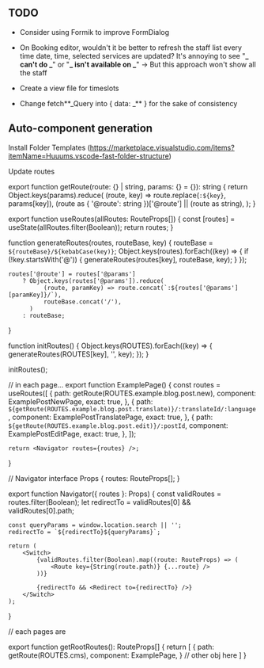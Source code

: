 ## TODO

- Consider using Formik to improve FormDialog
- On Booking editor, wouldn't it be better to refresh the staff list every time
  date, time, selected services are updated?
  It's annoying to see "**_ can't do _**" or "**_ isn't available on _**"
  -> But this approach won't show all the staff

- Create a view file for timeslots

- Change fetch**_Query into { data: _** } for the sake of consistency

## Auto-component generation

Install Folder Templates (https://marketplace.visualstudio.com/items?itemName=Huuums.vscode-fast-folder-structure)

Update routes

export function getRoute(route: {} | string, params: {} = {}): string {
return Object.keys(params).reduce(
(route, key) => route.replace(`:${key}`, params[key]),
(route as { '@route': string })['@route'] || (route as string),
);
}

export function useRoutes(allRoutes: RouteProps[]) {
const [routes] = useState(allRoutes.filter(Boolean));
return routes;
}

function generateRoutes(routes, routeBase, key) {
routeBase = `${routeBase}/${kebabCase(key)}`;
Object.keys(routes).forEach((key) => {
if (!key.startsWith('@')) {
generateRoutes(routes[key], routeBase, key);
}
});

    routes['@route'] = routes['@params']
        ? Object.keys(routes['@params']).reduce(
              (route, paramKey) => route.concat(`:${routes['@params'][paramKey]}/`),
              routeBase.concat('/'),
          )
        : routeBase;

}

function initRoutes() {
Object.keys(ROUTES).forEach((key) => {
generateRoutes(ROUTES[key], '', key);
});
}

initRoutes();

// in each page...
export function ExamplePage() {
const routes = useRoutes([
{
path: getRoute(ROUTES.example.blog.post.new),
component: ExamplePostNewPage,
exact: true,
},
{
path: `${getRoute(ROUTES.example.blog.post.translate)}/:translateId/:language`,
component: ExamplePostTranslatePage,
exact: true,
},
{
path: `${getRoute(ROUTES.example.blog.post.edit)}/:postId`,
component: ExamplePostEditPage,
exact: true,
},
]);

    return <Navigator routes={routes} />;

}

// Navigator
interface Props {
routes: RouteProps[];
}

export function Navigator({ routes }: Props) {
const validRoutes = routes.filter(Boolean);
let redirectTo = validRoutes[0] && validRoutes[0].path;

    const queryParams = window.location.search || '';
    redirectTo = `${redirectTo}${queryParams}`;

    return (
        <Switch>
            {validRoutes.filter(Boolean).map((route: RouteProps) => (
                <Route key={String(route.path)} {...route} />
            ))}

            {redirectTo && <Redirect to={redirectTo} />}
        </Switch>
    );

}

// each pages are

export function getRootRoutes(): RouteProps[] {
return [
{
path: getRoute(ROUTES.cms),
component: ExamplePage,
}
// other obj here
]
}

